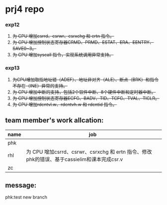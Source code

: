 # prj4 repo

### exp12

1. ~~为 CPU 增加csrrd、csrwr、csrxchg 和 ertn 指令。~~
2. ~~为 CPU 增加控制状态寄存器CRMD、PRMD、ESTAT、ERA、EENTRY、SAVE0~3。~~
3. ~~为 CPU 增加syscall 指令，实现系统调用异常支持。~~

### exp13

1. ~~为CPU增加取指地址错（ADEF）、地址非对齐（ALE）、断点（BRK）和指令不存在（INE）异常的支持。~~
2. ~~为 CPU 增加中断的支持，包括2个软件中断、8个硬件中断和定时器中断。~~
3. ~~为 CPU 增加控制状态寄存器ECFG、BADV、TID、TCFG、TVAL、TICLR。~~
4. ~~为 CPU 增加rdcntvl.w、rdcntvh.w 和 rdcntid 指令。~~

## team member's work allcation:

| name | job |
| ---- | --- |
| phk  |  |
| rhl  |为 CPU 增加csrrd、csrwr、csrxchg 和 ertn 指令、修改phk的错误、基于cassielim和课本完成csr.v|
| zc   |  |

## message:
phk:test new branch
